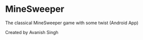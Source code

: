# MineSweeper
The classical MineSweeper game with some twist (Android App)

Created by Avanish Singh
